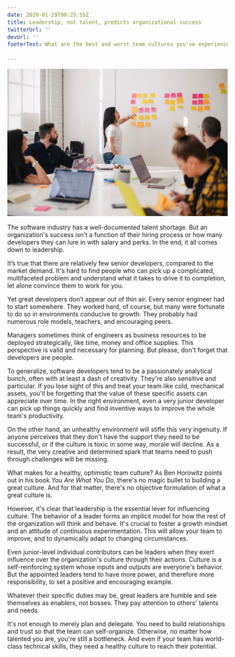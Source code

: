 ```yaml
---
date: 2020-01-29T00:25:55Z
title: Leadership, not talent, predicts organizational success
twitterUrl: ''
devUrl: ''
footerText: What are the best and worst team cultures you've experienced?

---
```

![](/uploads/teamwork.jpg)

The software industry has a well-documented talent shortage. But an organization's success isn’t a function of their hiring process or how many developers they can lure in with salary and perks. In the end, it all comes down to leadership.

It’s true that there are relatively few senior developers, compared to the market demand. It's hard to find people who can pick up a complicated, multifaceted problem and understand what it takes to drive it to completion, let alone convince them to work for you.

Yet great developers don’t appear out of thin air. Every senior engineer had to start somewhere. They worked hard, of course, but many were fortunate to do so in environments conducive to growth. They probably had numerous role models, teachers, and encouraging peers.

Managers sometimes think of engineers as business resources to be deployed strategically, like time, money and office supplies. This perspective is valid and necessary for planning. But please, don't forget that developers are people.

To generalize, software developers tend to be a passionately analytical bunch, often with at least a dash of creativity. They're also sensitive and particular. If you lose sight of this and treat your team like cold, mechanical assets, you'll be forgetting that the value of these specific assets can appreciate over time. In the right environment, even a very junior developer can pick up things quickly and find inventive ways to improve the whole team's productivity.

On the other hand, an unhealthy environment will stifle this very ingenuity. If anyone perceives that they don't have the support they need to be successful, or if the culture is toxic in some way, morale will decline. As a result, the very creative and determined spark that teams need to push through challenges will be missing.

What makes for a healthy, optimistic team culture? As Ben Horowitz points out in his book _You Are What You Do_, there's no magic bullet to building a great culture. And for that matter, there's no objective formulation of what a great culture is.

However, it's clear that leadership is the essential lever for influencing culture. The behavior of a leader forms an implicit model for how the rest of the organization will think and behave. It's crucial to foster a growth mindset and an attitude of continuous experimentation. This will allow your team to improve, and to dynamically adapt to changing circumstances.

Even junior-level individual contributors can be leaders when they exert influence over the organization's culture through their actions. Culture is a self-reinforcing system whose inputs and outputs are everyone's behavior. But the appointed leaders tend to have more power, and therefore more responsibility, to set a positive and encouraging example.

Whatever their specific duties may be, great leaders are humble and see themselves as enablers, not bosses. They pay attention to others' talents and needs.

It's not enough to merely plan and delegate. You need to build relationships and trust so that the team can self-organize. Otherwise, no matter how talented you are, you're still a bottleneck. And even if your team has world-class technical skills, they need a healthy culture to reach their potential.